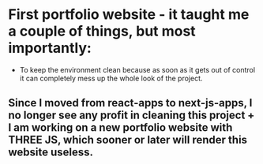 # First portfolio website - it taught me a couple of things, but most importantly:

- To keep the environment clean because as soon as it gets out of control it can completely mess up the whole look of the project.

## Since I moved from react-apps to next-js-apps, I no longer see any profit in cleaning this project + I am working on a new portfolio website with THREE JS, which sooner or later will render this website useless.

